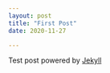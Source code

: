 ```yaml
---
layout: post
title: "First Post"
date: 2020-11-27

---
```


Test post powered by [Jekyll](http://jekyllrb.com)
